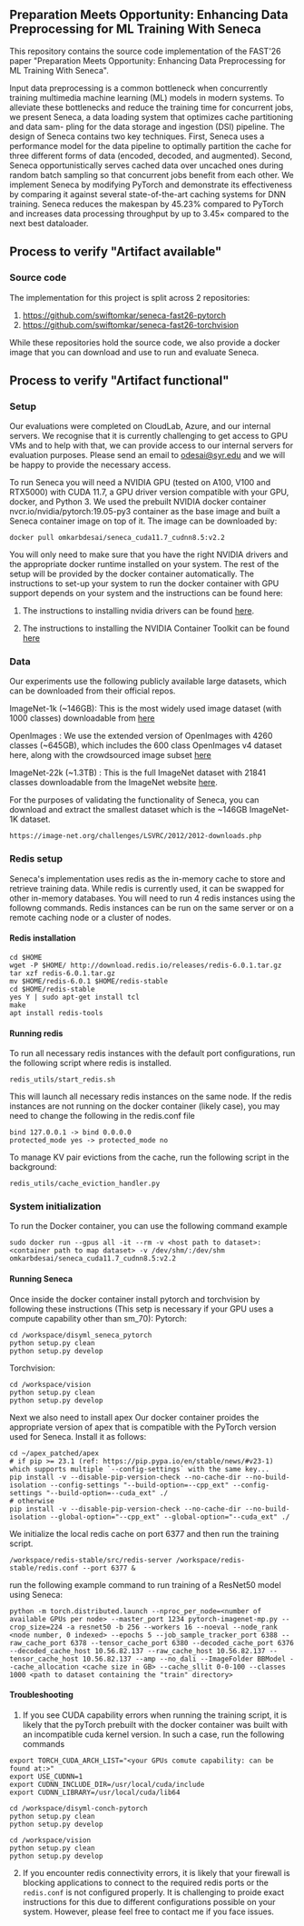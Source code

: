 ## Preparation Meets Opportunity: Enhancing Data Preprocessing for ML Training With Seneca

This repository contains the source code implementation of the FAST'26 paper "Preparation Meets Opportunity: Enhancing Data Preprocessing for ML Training With Seneca".

Input data preprocessing is a common bottleneck when concurrently training multimedia machine learning (ML) models in modern systems. To alleviate these bottlenecks and reduce the training time for concurrent jobs, we present Seneca, a data loading system that optimizes cache partitioning and data sam- pling for the data storage and ingestion (DSI) pipeline. The design of Seneca contains two key techniques. First, Seneca uses a performance model for the data pipeline to optimally partition the cache for three different forms of data (encoded, decoded, and augmented). Second, Seneca opportunistically serves cached data over uncached ones during random batch sampling so that concurrent jobs benefit from each other. We implement Seneca by modifying PyTorch and demonstrate its effectiveness by comparing it against several state-of-the-art caching systems for DNN training. Seneca reduces the makespan by 45.23% compared to PyTorch and increases data processing throughput by up to 3.45× compared to the next best dataloader.

## Process to verify "Artifact available"

### Source code
The implementation for this project is split across 2 repositories:
1) https://github.com/swiftomkar/seneca-fast26-pytorch
2) https://github.com/swiftomkar/seneca-fast26-torchvision


While these repositories hold the source code, we also provide a docker image that you can download and use to run and evaluate Seneca.

## Process to verify "Artifact functional"

### Setup

Our evaluations were completed on CloudLab, Azure, and our internal servers. We recognise that it is currently challenging to get access to GPU VMs and to help with that, we can provide access to our internal servers for evaluation purposes. Please send an email to odesai@syr.edu and we will be happy to provide the necessary access. 

To run Seneca you will need a NVIDIA GPU (tested on A100, V100 and RTX5000) with CUDA 11.7, a GPU driver version compatible with your GPU, docker, and Python 3. We used the prebuilt NVIDIA docker container nvcr.io/nvidia/pytorch:19.05-py3 container as the base image and built a Seneca container image on top of it. The image can be downloaded by:

```
docker pull omkarbdesai/seneca_cuda11.7_cudnn8.5:v2.2
```
You will only need to make sure that you have the right NVIDIA drivers and the appropriate docker runtime installed on your system. The rest of the setup will be provided by the docker container automatically. The instructions to set-up your system to run the docker container with GPU support depends on your system and the instructions can be found here:

1) The instructions to installing nvidia drivers can be found [here](https://documentation.ubuntu.com/server/how-to/graphics/install-nvidia-drivers/). 

2) The instructions to installing the NVIDIA Container Toolkit can be found [here](https://docs.nvidia.com/datacenter/cloud-native/container-toolkit/latest/install-guide.html#installing-the-nvidia-container-toolkit)

### Data
Our experiments use the following publicly available large datasets, which can be downloaded from their official repos.

ImageNet-1k (~146GB): This is the most widely used image dataset (with 1000 classes) downloadable from [here](https://image-net.org/download-images.php)

OpenImages : We use the extended version of OpenImages with 4260 classes (~645GB), which includes the 600 class OpenImages v4 dataset here, along with the crowdsourced image subset [here](https://storage.googleapis.com/openimages/web/index.html)

ImageNet-22k (~1.3TB) : This is the full ImageNet dataset with 21841 classes downloadable from the ImageNet website [here](https://image-net.org/download-images.php).

For the purposes of validating the functionality of Seneca, you can download and extract the smallest dataset which is the ~146GB ImageNet-1K dataset.

```
https://image-net.org/challenges/LSVRC/2012/2012-downloads.php
```

### Redis setup

Seneca's implementation uses redis as the in-memory cache to store and retrieve training data. While redis is currently used, it can be swapped for other in-memory databases.
You will need to run 4 redis instances using the followng commands. Redis instances can be run on the same server or on a remote caching node or a cluster of nodes.

#### Redis installation

```
cd $HOME
wget -P $HOME/ http://download.redis.io/releases/redis-6.0.1.tar.gz 
tar xzf redis-6.0.1.tar.gz
mv $HOME/redis-6.0.1 $HOME/redis-stable
cd $HOME/redis-stable
yes Y | sudo apt-get install tcl
make
apt install redis-tools
```



#### Running redis
To run all necessary redis instances with the default port configurations, run the following script where redis is installed.

```
redis_utils/start_redis.sh
```

This will launch all necessary redis instances on the same node. 
If the redis instances are not running on the docker container (likely case), you may need to change the following in the redis.conf file

```
bind 127.0.0.1 -> bind 0.0.0.0
protected_mode yes -> protected_mode no
```

To manage KV pair evictions from the cache, run the following script in the background:

```
redis_utils/cache_eviction_handler.py
```

### System initialization

To run the Docker container, you can use the following command example

```
sudo docker run --gpus all -it --rm -v <host path to dataset>:<container path to map dataset> -v /dev/shm/:/dev/shm omkarbdesai/seneca_cuda11.7_cudnn8.5:v2.2
```

#### Running Seneca

Once inside the docker container install pytorch and torchvision by following these instructions (This setp is necessary if your GPU uses a compute capability other than sm_70):
Pytorch:
```
cd /workspace/disyml_seneca_pytorch
python setup.py clean
python setup.py develop
```
Torchvision:
```
cd /workspace/vision
python setup.py clean
python setup.py develop
```
Next we also need to install apex
Our docker container proides the appropriate version of apex that is compatible with the PyTorch version used for Seneca. Install it as follows:
```
cd ~/apex_patched/apex
# if pip >= 23.1 (ref: https://pip.pypa.io/en/stable/news/#v23-1) which supports multiple `--config-settings` with the same key... 
pip install -v --disable-pip-version-check --no-cache-dir --no-build-isolation --config-settings "--build-option=--cpp_ext" --config-settings "--build-option=--cuda_ext" ./
# otherwise
pip install -v --disable-pip-version-check --no-cache-dir --no-build-isolation --global-option="--cpp_ext" --global-option="--cuda_ext" ./
```

We initialize the local redis cache on port 6377 and then run the training script.
```
/workspace/redis-stable/src/redis-server /workspace/redis-stable/redis.conf --port 6377 &
```

run the following example command to run training of a ResNet50 model using Seneca:

```
python -m torch.distributed.launch --nproc_per_node=<number of available GPUs per node> --master_port 1234 pytorch-imagenet-mp.py --crop_size=224 -a resnet50 -b 256 --workers 16 --noeval --node_rank <node number, 0 indexed> --epochs 5 --job_sample_tracker_port 6388 --raw_cache_port 6378 --tensor_cache_port 6380 --decoded_cache_port 6376 --decoded_cache_host 10.56.82.137 --raw_cache_host 10.56.82.137 --tensor_cache_host 10.56.82.137 --amp --no_dali --ImageFolder BBModel --cache_allocation <cache size in GB> --cache_sllit 0-0-100 --classes 1000 <path to dataset containing the "train" directory>
```

#### Troubleshooting

1) If you see CUDA capability errors when running the training script, it is likely that the pyTorch prebuilt with the docker container was built with an incompatible cuda kernel version. In such a case, run the following commands

```
export TORCH_CUDA_ARCH_LIST="<your GPUs comute capability: can be found at:>"
export USE_CUDNN=1
export CUDNN_INCLUDE_DIR=/usr/local/cuda/include
export CUDNN_LIBRARY=/usr/local/cuda/lib64

cd /workspace/disyml-conch-pytorch
python setup.py clean
python setup.py develop

cd /workspace/vision
python setup.py clean
python setup.py develop
```

2) If you encounter redis connectivity errors, it is likely that your firewall is blocking applications to connect to the required redis ports or the `redis.conf` is not configured properly. 
It is challenging to proide exact instructions for this due to different configurations possible on your system. However, please feel free to contact me if you face issues. 

